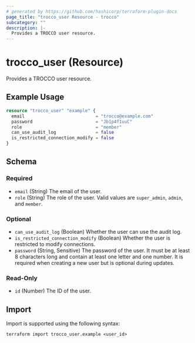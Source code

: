 ```yaml
---
# generated by https://github.com/hashicorp/terraform-plugin-docs
page_title: "trocco_user Resource - trocco"
subcategory: ""
description: |-
  Provides a TROCCO user resource.
---
```


# trocco_user (Resource)

Provides a TROCCO user resource.

## Example Usage

```terraform
resource "trocco_user" "example" {
  email                           = "trocco@example.com"
  password                        = "Jb1p4f1uuC"
  role                            = "member"
  can_use_audit_log               = false
  is_restricted_connection_modify = false
}
```

<!-- schema generated by tfplugindocs -->
## Schema

### Required

- `email` (String) The email of the user.
- `role` (String) The role of the user. Valid values are `super_admin`, `admin`, and `member`.

### Optional

- `can_use_audit_log` (Boolean) Whether the user can use the audit log.
- `is_restricted_connection_modify` (Boolean) Whether the user is restricted to modify connections.
- `password` (String, Sensitive) The password of the user. It must be at least 8 characters long and contain at least one letter and one number. It is required when creating a new user but is optional during updates.

### Read-Only

- `id` (Number) The ID of the user.

## Import

Import is supported using the following syntax:

```shell
terraform import trocco_user.example <user_id>
```
